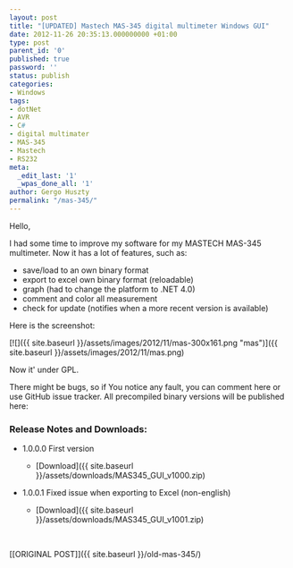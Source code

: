 ```yaml
---
layout: post
title: "[UPDATED] Mastech MAS-345 digital multimeter Windows GUI"
date: 2012-11-26 20:35:13.000000000 +01:00
type: post
parent_id: '0'
published: true
password: ''
status: publish
categories:
- Windows
tags:
- dotNet
- AVR
- C#
- digital multimater
- MAS-345
- Mastech
- RS232
meta:
  _edit_last: '1'
  _wpas_done_all: '1'
author: Gergo Huszty
permalink: "/mas-345/"
---
```

Hello,

I had some time to improve my software for my MASTECH MAS-345 multimeter. Now it has a lot of features, such as:

- save/load to an own binary format
- export to excel own binary format (reloadable)
- graph (had to change the platform to .NET 4.0)
- comment and color all measurement
- check for update (notifies when a more recent version is available)

Here is the screenshot:

[![]({{ site.baseurl }}/assets/images/2012/11/mas-300x161.png "mas")]({{ site.baseurl }}/assets/images/2012/11/mas.png)

Now it' under GPL.

<!--more-->

There might be bugs, so if You notice any fault, you can comment here or use GitHub issue tracker. All precompiled binary versions will be published here:

### Release Notes and Downloads:

- 1.0.0.0 First version
  - [Download]({{ site.baseurl }}/assets/downloads/MAS345_GUI_v1000.zip)

- 1.0.0.1 Fixed issue when exporting to Excel (non-english)
  - [Download]({{ site.baseurl }}/assets/downloads/MAS345_GUI_v1001.zip)

&nbsp;

[[ORIGINAL POST]]({{ site.baseurl }}/old-mas-345/)

